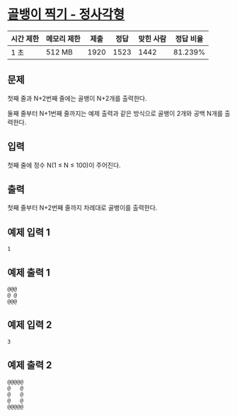 # [골뱅이 찍기 - 정사각형](https://www.acmicpc.net/problem/23794)

| 시간 제한 | 메모리 제한 | 제출 | 정답 | 맞힌 사람 | 정답 비율 |
| --- | --- | --- | --- | --- | --- |
| 1 초 | 512 MB | 1920 | 1523 | 1442 | 81.239% |

## 문제

첫째 줄과 N+2번째 줄에는 골뱅이 N+2개를 출력한다.

둘째 줄부터 N+1번째 줄까지는 예제 출력과 같은 방식으로 골뱅이 2개와 공백 N개를 출력한다.

## 입력

첫째 줄에 정수 N(1 ≤ N ≤ 100)이 주어진다.

## 출력

첫째 줄부터 N+2번째 줄까지 차례대로 골뱅이를 출력한다.

## 예제 입력 1

```
1

```

## 예제 출력 1

```
@@@
@ @
@@@

```

## 예제 입력 2

```
3

```

## 예제 출력 2

```
@@@@@
@   @
@   @
@   @
@@@@@
```
